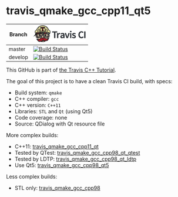 # travis_qmake_gcc_cpp11_qt5

Branch|[![Travis CI logo](TravisCI.png)](https://travis-ci.org)
---|---
master|[![Build Status](https://travis-ci.org/richelbilderbeek/travis_qmake_gcc_cpp11_qt5.svg?branch=master)](https://travis-ci.org/richelbilderbeek/travis_qmake_gcc_cpp11_qt5)
develop|[![Build Status](https://travis-ci.org/richelbilderbeek/travis_qmake_gcc_cpp11_qt5.svg?branch=develop)](https://travis-ci.org/richelbilderbeek/travis_qmake_gcc_cpp11_qt5)

This GitHub is part of [the Travis C++ Tutorial](https://github.com/richelbilderbeek/travis_cpp_tutorial).

The goal of this project is to have a clean Travis CI build, with specs:
 * Build system: `qmake`
 * C++ compiler: `gcc`
 * C++ version: `C++11`
 * Libraries: `STL` and `Qt` (using Qt5)
 * Code coverage: none
 * Source: QDialog with Qt resource file

More complex builds:
 * C++11: [travis_qmake_gcc_cpp11_qt](https://www.github.com/richelbilderbeek/travis_qmake_gcc_cpp11_qt)
 * Tested by QTest: [travis_qmake_gcc_cpp98_qt_qtest](https://www.github.com/richelbilderbeek/travis_qmake_gcc_cpp98_qt_qtest)
 * Tested by LDTP: [travis_qmake_gcc_cpp98_qt_ldtp](https://www.github.com/richelbilderbeek/travis_qmake_gcc_cpp98_qt_ldtp)
 * Use Qt5: [travis_qmake_gcc_cpp98_qt5](https://www.github.com/richelbilderbeek/travis_qmake_gcc_cpp11_qt5)

Less complex builds:
 * STL only: [travis_qmake_gcc_cpp98](https://www.github.com/richelbilderbeek/travis_qmake_gcc_cpp98)
